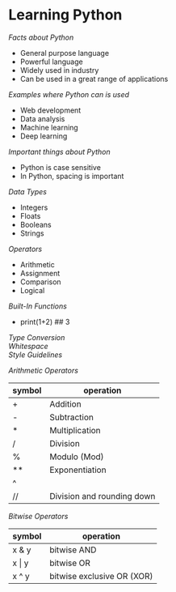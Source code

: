 # Learning Python


*Facts about Python*
* General purpose language
* Powerful language
* Widely used in industry
* Can be used in a great range of applications

*Examples where Python can is used*  
* Web development
* Data analysis
* Machine learning
* Deep learning

*Important things about Python*  
* Python is case sensitive
* In Python, spacing is important

*Data Types*
* Integers
* Floats
* Booleans
* Strings

*Operators*
* Arithmetic
* Assignment
* Comparison
* Logical

*Built-In Functions*
* print(1+2) ## 3

_Type Conversion_  
_Whitespace_  
_Style Guidelines_  

*Arithmetic Operators*

symbol | operation
-------|-----------
 + | Addition
 - | Subtraction
 * | Multiplication
 / | Division
 % | Modulo (Mod)
 ** | Exponentiation
 ^ |
 // | Division and rounding down


*Bitwise Operators*  

symbol | operation
-------|-----------
x & y | bitwise AND
x \| y | bitwise OR
x ^ y | bitwise exclusive OR (XOR)
